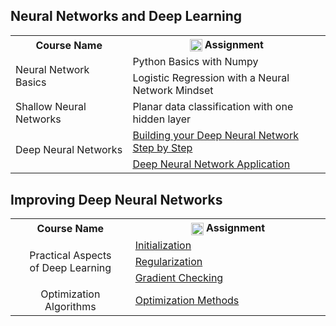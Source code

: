 
## Neural Networks and Deep Learning

<table>
  <tr>
    <th width=220>Course Name</th>
    <th width=400><img src="https://colab.research.google.com/img/colab_favicon_256px.png" width=20 style="vertical-align:middle">  Assignment</th>
  </tr>
  <tr>
    <td rowspan="2">Neural Network Basics</td>
    <td>Python Basics with Numpy</td>
  </tr>
  <tr>
    <td>Logistic Regression with a Neural Network Mindset</td>
  </tr>
  <tr>
    <td>Shallow Neural Networks</td>
    <td>Planar data classification with one hidden layer</td>
  </tr>
  <tr>
    <td rowspan="2">Deep Neural Networks</td>
    <td><a href="https://colab.research.google.com/drive/12BqEfQ4RDjeWTgbEIaXO_ez-bLds5Czx?usp=sharing" target="_blank">Building your Deep Neural Network Step by Step</td>
  </tr>
  <tr>
    <td><a href="https://colab.research.google.com/drive/15FM2GBtTt5dRFrslMv15dd3-EMbj4Vow?usp=sharing">Deep Neural Network Application</a></td>
  </tr>
</table>

## Improving Deep Neural Networks

<table>
  <tr>
    <th width=220 align="center">Course Name</th>
    <th width=400><img src="https://colab.research.google.com/img/colab_favicon_256px.png" width=20 style="vertical-align:middle">  Assignment</th>
  </tr>
  <tr>
    <td rowspan="3" style="text-align:center">Practical Aspects<br> of Deep Learning</td>
    <td><a href="https://colab.research.google.com/drive/1aeeutpc5y8J7vabpqXYFSvRq1byJgaSk?usp=sharing">Initialization</a></td>
  </tr>
  <tr>
    <td><a href="https://colab.research.google.com/drive/1fGCzD_thgAD_3usa3CHmnQXNOkORv0oH?usp=sharing">Regularization</a></td>
  </tr>
  <tr>
    <td><a href="https://colab.research.google.com/drive/1EXD98VU5IXt3CCgM9UWBA6mpi968T_pC?usp=sharing">Gradient Checking</a></td>
  </tr>
  <tr>
    <td style="text-align:center">Optimization Algorithms</td>
    <td><a href="https://colab.research.google.com/drive/1uB9dabkbW2eDODCFWMtL2k5158wjgewp?usp=sharing">Optimization Methods</a></td>
  </tr>
</table>





